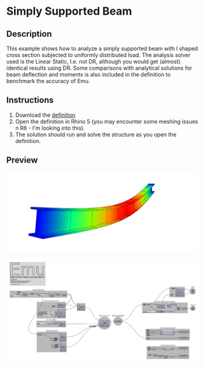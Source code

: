 # Simply Supported Beam

## Description
This example shows how to analyze a simply supported beam with I shaped cross section subjected to uniformly distributed load. The analysis solver used is the Linear Static, I.e. not DR, although you would get (almost) identical results using DR. Some comparisons with analytical solutions for beam deflection and moments is also included in the definition to benchmark the accuracy of Emu.

## Instructions
1. Download the [definition](Emu_SimplySupportedBeam.gh)
2. Open the definition in Rhino 5 (you may encounter some meshing issues n R6 - I'm looking into this).
3. The solution should run and solve the structure as you open the definition.

## Preview

![Preview of output](Emu_SimplySupportedBeam_Output1.jpg)

![Preview of Grasshopper definition](Emu_SimplySupportedBeam_Preview.jpg)
